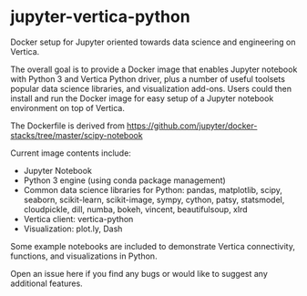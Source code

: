 # jupyter-vertica-python
Docker setup for Jupyter oriented towards data science and engineering on Vertica.

The overall goal is to provide a Docker image that enables Jupyter notebook with Python 3 and Vertica Python driver, plus a number of useful toolsets popular data science libraries, and visualization add-ons.  Users could then install and run the Docker image for easy setup of a Jupyter notebook environment on top of Vertica.

The Dockerfile is derived from https://github.com/jupyter/docker-stacks/tree/master/scipy-notebook

Current image contents include:
- Jupyter Notebook
- Python 3 engine (using conda package management)
- Common data science libraries for Python: pandas, matplotlib, scipy, seaborn, scikit-learn, scikit-image, sympy, cython, patsy, statsmodel, cloudpickle, dill, numba, bokeh, vincent, beautifulsoup, xlrd
- Vertica client: vertica-python
- Visualization: plot.ly, Dash

Some example notebooks are included to demonstrate Vertica connectivity, functions, and visualizations in Python.

Open an issue here if you find any bugs or would like to suggest any additional features.
